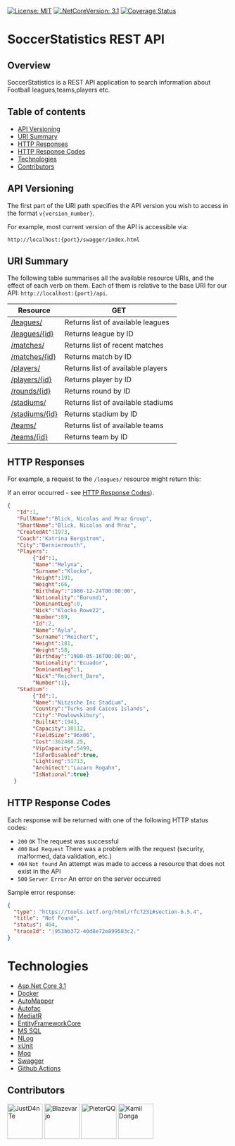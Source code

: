 [![License: MIT](https://img.shields.io/badge/License-MIT-yellow.svg)](https://opensource.org/licenses/MIT)
[![.NetCoreVersion: 3.1](https://img.shields.io/static/v1?label=.Net%20Core&message=3.1&color=informational)](https://dotnet.microsoft.com/download/dotnet-core/3.1)
[![Coverage Status](https://coveralls.io/repos/github/WyimaginowaneKoniki/SoccerStatistics.Api/badge.svg?branch=master)](https://coveralls.io/github/WyimaginowaneKoniki/SoccerStatistics.Api?branch=master)
# SoccerStatistics REST API

## Overview

SoccerStatistics is a REST API application to search information about Football leagues,teams,players etc.


## Table of contents
* [API Versioning](#api-versioning)
* [URI Summary](#uri-Summary)
* [HTTP Responses](#HTTP-Responses)
* [HTTP Response Codes](#HTTP-Response-Codes)
* [Technologies](#technologies)
* [Contributors](#Contributors)



## API Versioning
The first part of the URI path specifies the API version you wish to access in the format `v{version_number}`. 

For example, most current version of the API is accessible via:

```no-highlight
http://localhost:{port}/swagger/index.html
```

## URI Summary

The following table summarises all the available resource URIs, and the effect of each verb on them. Each of them is relative to the base URI for our API: `http://localhost:{port}/api`.

| Resource                                              | GET                                                 |
| ----------------------------------------------------- | --------------------------------------------------- | 
| [/leagues/](#leagues)                                 | Returns list of available leagues                   |
| [/leagues/{id}](#leagues)                             | Returns league by ID                                |
| [/matches/](#matches)                                 | Returns list of recent matches                      |
| [/matches/{id}](#matches)                             | Returns match by ID                                 |
| [/players/](#players)                                 | Returns list of available players                   | 
| [/players/{id}](#players)                             | Returns player by ID                                |
| [/rounds/{id}](#rounds)                               | Returns round by ID                                 |                
| [/stadiums/](#stadiums)                               | Returns list of available stadiums                  |
| [/stadiums/{id}](#stadiums)                           | Returns stadium by ID                               |
| [/teams/](#teams)                                     | Returns list of available teams                     | 
| [/teams/{id}](#teams)                                 | Returns team by ID                                  | 


## HTTP Responses
For example, a request to the `/leagues/` resource might return this:

If an error occurred - see [HTTP Response Codes](#HTTP-Response-Codes)).

``` JSON
{
   "Id":1,
   "FullName":"Blick, Nicolas and Mraz Group",
   "ShortName":"Blick, Nicolas and Mraz",
   "CreatedAt":1973,
   "Coach":"Katrina Bergstrom",
   "City":"Berniermouth",
   "Players":
        {"Id":1,
        "Name":"Melyna",
        "Surname":"Klocko",
        "Height":191,
        "Weight":66,
        "Birthday":"1980-12-24T00:00:00",
        "Nationality":"Burundi",
        "DominantLeg":0,
        "Nick":"Klocko_Rowe22",
        "Number":89,
        "Id":2,
        "Name":"Ayla",
        "Surname":"Reichert",
        "Height":181,
        "Weight":58,
        "Birthday":"1980-05-16T00:00:00",
        "Nationality":"Ecuador",
        "DominantLeg":1,
        "Nick":"Reichert_Dare",
        "Number":1},
   "Stadium":
        {"Id":1,
        "Name":"Nitzsche Inc Stadium",
        "Country":"Turks and Caicos Islands",
        "City":"Powlowskibury",
        "BuiltAt":1943,
        "Capacity":30112,
        "FieldSize":"96x06",
        "Cost":362488.25,
        "VipCapacity":5499,
        "IsForDisabled":true,
        "Lighting":51713,
        "Architect":"Lazaro Rogahn",
        "IsNational":true}
  }
```

## HTTP Response Codes
Each response will be returned with one of the following HTTP status codes:

* `200` `OK` The request was successful
* `400` `Bad Request` There was a problem with the request (security, malformed, data validation, etc.)
* `404` `Not found` An attempt was made to access a resource that does not exist in the API
* `500` `Server Error` An error on the server occurred

Sample error response:

``` JSON
{
  "type": "https://tools.ietf.org/html/rfc7231#section-6.5.4",
  "title": "Not Found",
  "status": 404,
  "traceId": "|953bb372-40d8e72e899583c2."
}
```
# Technologies
* [Asp.Net Core 3.1](https://dotnet.microsoft.com/download/dotnet-core/3.1)
* [Docker](https://www.docker.com/)
* [AutoMapper](https://automapper.org/)
* [Autofac](https://autofac.org/)
* [MediatR](https://github.com/jbogard/MediatR)
* [EntityFrameworkCore](https://docs.microsoft.com/en-us/ef/core/)
* [MS SQL](https://www.microsoft.com/pl-pl/sql-server/)
* [NLog](https://www.microsoft.com/pl-pl/sql-server/)
* [xUnit](https://xunit.net/)
* [Moq](https://github.com/moq/moq4)
* [Swagger](https://swagger.io/)
* [Github Actions]( https://github.com/features/actions) 
## Contributors

<a href="https://github.com/JustD4nTe"><img src="https://avatars0.githubusercontent.com/u/15444187?s=400&v=4" title="JustD4nTe" width="80" height="80"></a>
<a href="https://github.com/Blazevarjo"><img src="https://avatars1.githubusercontent.com/u/46849151?s=400&v=4" title="Blazevarjo" width="80" height="80"></a>
<a href="https://github.com/PieterQQ"><img src="https://avatars2.githubusercontent.com/u/25612795?s=460&v=4" title="PieterQQ" width="80" height="80"></a>
<a href="https://github.com/KamilDonda"><img src="https://avatars2.githubusercontent.com/u/44376350?s=460&v=4" title="Kamil Donga" width="80" height="80"></a>
